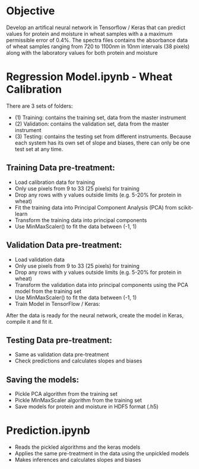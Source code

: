 # Objective
Develop an artifical neural network in Tensorflow / Keras that can predict values for protein and moisture in wheat samples with a a maximum permissible error of 0.4%. The spectra files contains the absorbance data of wheat samples ranging from 720 to 1100nm in 10nm intervals (38 pixels) along with the laboratory values for both protein and moisture 

# Regression Model.ipynb - Wheat Calibration

There are 3 sets of folders:
* (1) Training: contains the training set, data from the master instrument 
* (2) Validation: contains the validation set, data from the master instrument
* (3) Testing: contains the testing set from different instruments. Because each system has its own set of slope and biases, there can only be one test set at any time. 

## Training Data pre-treatment:
* Load calibration data for training
* Only use pixels from 9 to 33 (25 pixels) for training
* Drop any rows with y values outside limits (e.g. 5-20% for protein in wheat)
* Fit the training data into Principal Component Analysis (PCA) from scikit-learn
* Transform the training data into principal components
* Use MinMaxScaler() to fit the data between (-1, 1)

## Validation Data pre-treatment:
* Load validation data
* Only use pixels from 9 to 33 (25 pixels) for training
* Drop any rows with y values outside limits (e.g. 5-20% for protein in wheat)
* Transform the validation data into principal components using the PCA model from the training set
* Use MinMaxScaler() to fit the data between (-1, 1)
* Train Model in TensorFlow / Keras:

After the data is ready for the neural network, create the model in Keras, compile it and fit it.

## Testing Data pre-treatment:
* Same as validation data pre-treatment
* Check predictions and calculates slopes and biases

## Saving the models:
* Pickle PCA algorithm from the training set
* Pickle MinMaxScaler algorithm from the training set
* Save models for protein and moisture in HDF5 format (.h5)

# Prediction.ipynb
* Reads the pickled algorithms and the keras models
* Applies the same pre-treatment in the data using the unpickled models
* Makes inferences and calculates slopes and biases